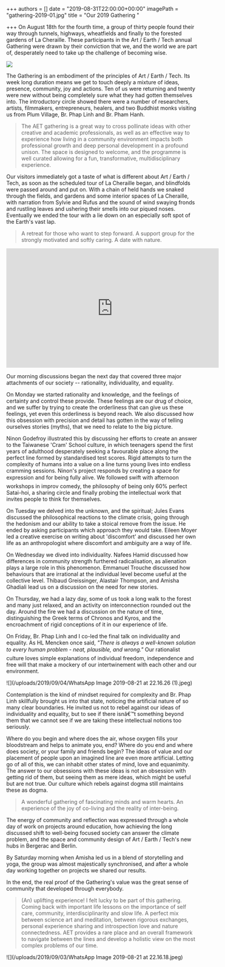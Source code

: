 +++
authors = []
date = "2019-08-31T22:00:00+00:00"
imagePath = "gathering-2019-01.jpg"
title = "Our 2019 Gathering "

+++
On August 18th for the fourth time, a group of thirty people found their way through tunnels, highways, wheatfields and finally to the forested gardens of La Cheraille. These participants in the Art / Earth / Tech annual Gathering were drawn by their conviction that we, and the world we are part of, desperately need to take up the challenge of becoming wise.

![](/uploads/2019/09/03/00062-000000-12.jpeg)

The Gathering is an embodiment of the principles of Art / Earth / Tech. Its week long duration means we get to touch deeply a mixture of ideas, presence, community, joy and actions. Ten of us were returning and twenty were new without being completely sure what they had gotten themselves into. The introductory circle showed there were a number of researchers, artists, filmmakers, entrepreneurs, healers, and two Buddhist monks visiting us from Plum Village, Br. Phap Linh and Br. Pham Hanh.

> The AET gathering is a great way to cross pollinate ideas with other creative and academic professionals, as well as an effective way to experience how living in a community environment impacts both professional growth and deep personal development in a profound unison. The space is designed to welcome, and the programme is well curated allowing for a fun, transformative, multidisciplinary experience.

Our visitors immediately got a taste of what is different about Art / Earth / Tech, as soon as the scheduled tour of La Cheraille began, and blindfolds were passed around and put on. With a chain of held hands we snaked through the fields, and gardens and some interior spaces of La Cheraille, with narration from Sylvie and Rufus and the sound of wind swaying fronds and rustling leaves and ushering their smells into our piqued noses. Eventually we ended the tour with a lie down on an especially soft spot of the Earth's vast lap.

> A retreat for those who want to step forward. A support group for the strongly motivated and softly caring. A date with nature.

<iframe width="560" height="315" src="https://www.youtube.com/embed/RGqM6Lceur4" frameborder="0" allow="accelerometer; autoplay; encrypted-media; gyroscope; picture-in-picture" allowfullscreen></iframe>

Our morning discussions began the next day that covered three major attachments of our society -- rationality, individuality, and equality.

On Monday we started rationality and knowledge, and the feelings of certainty and control these provide. These feelings are our drug of choice, and we suffer by trying to create the orderliness that can give us these feelings, yet even this orderliness is beyond reach. We also discussed how this obsession with precision and detail has gotten in the way of telling ourselves stories (myths), that we need to relate to the big picture.

Ninon Godefroy illustrated this by discussing her efforts to create an answer to the Taiwanese 'Cram' School culture, in which teenagers spend the first years of adulthood desperately seeking a favourable place along the perfect line formed by standardised test scores. Rigid attempts to turn the complexity of humans into a value on a line turns young lives into endless cramming sessions. Ninon's project responds by creating a space for expression and for being fully alive. We followed swift with afternoon workshops in improv comedy, the philosophy of being only 60% perfect Satai-hoi, a sharing circle and finally probing the intellectual work that invites people to think for themselves.

On Tuesday we delved into the unknown, and the spiritual; Jules Evans discussed the philosophical reactions to the climate crisis, going through the hedonism and our ability to take a stoical remove from the issue. He ended by asking participants which approach they would take. Eileen Moyer led a creative exercise on writing about 'discomfort' and discussed her own life as an anthropologist where discomfort and ambiguity are a way of life.

On Wednesday we dived into individuality. Nafees Hamid discussed how differences in community strength furthered radicalisation, as alienation plays a large role in this phenomenon. Emmanuel Trouche discussed how behaviours that are irrational at the individual level become useful at the collective level. Thibaud Greissinger, Alastair Thompson, and Amisha Ghadiali lead us on a discussion on the need for new stories.

On Thursday, we had a lazy day, some of us took a long walk to the forest and many just relaxed, and an activity on interconnection rounded out the day. Around the fire we had a discussion on the nature of time, distinguishing the Greek terms of Chronos and Kyros, and the encroachment of rigid conceptions of it in our experience of life.

On Friday, Br. Phap Linh and I co-led the final talk on individuality and equality. As HL Mencken once said, _"There is always a well-known solution to every human problem - neat, plausible, and wrong."_ Our rationalist culture loves simple explanations of individual freedom, independence and free will that make a mockery of our intertwinement with each other and our environment.

![](/uploads/2019/09/04/WhatsApp Image 2019-08-21 at 22.16.26 (1).jpeg)

Contemplation is the kind of mindset required for complexity and Br. Phap Linh skillfully brought us into that state, noticing the artificial nature of so many clear boundaries. He invited us not to rebel against our ideas of individuality and equality, but to see if there isnâ€™t something beyond them that we cannot see if we are taking these intellectual notions too seriously.

Where do you begin and where does the air, whose oxygen fills your bloodstream and helps to animate you, end? Where do you end and where does society, or your family and friends begin? The ideas of value and our placement of people upon an imagined line are even more artificial. Letting go of all of this, we can inhabit other states of mind, love and equanimity. The answer to our obsessions with these ideas is not an obsession with getting rid of them, but seeing them as mere ideas, which might be useful but are not true. Our culture which rebels against dogma still maintains these as dogma.

> A wonderful gathering of fascinating minds and warm hearts. An experience of the joy of co-living and the reality of inter-being.

The energy of community and reflection was expressed through a whole day of work on projects around education, how achieving the long discussed shift to well-being focused society can answer the climate problem, and the space and community design of Art / Earth / Tech's new hubs in Bergerac and Berlin.

By Saturday morning when Amisha led us in a blend of storytelling and yoga, the group was almost majestically synchronised, and after a whole day working together on projects we shared our results.

In the end, the real proof of the Gathering's value was the great sense of community that developed through everybody.

> (An) uplifting experience! I felt lucky to be part of this gathering. Coming back with important life lessons on the importance of self care, community, interdisciplinarity and slow life. A perfect mix between science art and meditation, between rigorous exchanges, personal experience sharing and introspection love and nature connectedness. AET provides a rare place and an overall framework to navigate between the lines and develop a holistic view on the most complex problems of our time.

![](/uploads/2019/09/03/WhatsApp Image 2019-08-21 at 22.16.18.jpeg)
